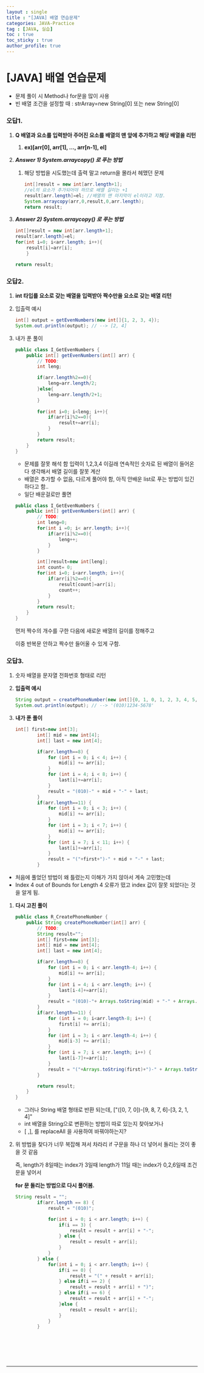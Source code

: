 ```yaml
---
layout : single
title : "[JAVA] 배열 연습문제"
categories: JAVA-Practice
tag : [JAVA, 실습]
toc : true
toc_sticky : true
author_profile: true
---
```



# [JAVA] 배열 연습문제

- 문제 풀이 시 Method나 for문을 많이 사용
- 빈 배열 조건을 설정할 때 : strArray=new String[0] 또는 new String[0]

### **오답1.**

1. **Q 배열과 요소를 입력받아 주어진 요소를 배열의 맨 앞에 추가하고 해당 배열을 리턴** 
    1. **ex)[arr[0], arr[1], ..., arr[n-1], el]**
2. ***Answer 1) System.arraycopy() 로 푸는 방법***
    1. 해당 방법을 시도했는데 출력 말고 return을 몰라서 헤맸던 문제
        
        ```java
        int[]result = new int[arr.length+1]; 
        //el의 요소가 추가되어야 하므로 배열 길이는 +1
        result[arr.length]=el; //배열의 맨 마지막이 el이라고 지정. 
        System.arraycopy(arr,0,result,0,arr.length);
        return result;
        ```
        
3. ***Answer 2) System.arraycopy() 로 푸는 방법***
    
    ```java
    int[]result = new int[arr.length+1]; 
    result[arr.length]=el;
    for(int i=0; i<arr.length; i++){
    	result[i]=arr[i];
    	}
    
    return result;
    ```
    

### **오답2.**

1. **int 타입를 요소로 갖는 배열을 입력받아 짝수만을 요소로 갖는 배열 리턴**
2. 입출력 예시
    
    ```java
    int[] output = getEvenNumbers(new int[]{1, 2, 3, 4});
    System.out.println(output); // --> [2, 4]
    ```
    
3. 내가 푼 풀이
    
    ```java
    public class I_GetEvenNumbers {
        public int[] getEvenNumbers(int[] arr) {
            // TODO:
            int leng;
    
            if(arr.length%2==0){
                leng=arr.length/2;
            }else{
                leng=arr.length/2+1;
            }
            
            for(int i=0; i<leng; i++){
                if(arr[i]%2==0){
                    result+=arr[i];
                }
            }
            return result;
        }
    }
    
    ```
    
    - 문제를 잘못 해석 함 입력이 1,2,3,4 이길래 연속적인 숫자로 된 배열이 들어온다 생각해서 배열 길이를 잘못 계산
    - 배열은 추가할 수 없음, 다르게 풀어야 함, 아직 안배운 list로 푸는 방법이 있긴 하다고 함..
    - 일단 배운걸로만 풀면
    
    ```java
    public class I_GetEvenNumbers {
        public int[] getEvenNumbers(int[] arr) {
            // TODO:
            int leng=0;
            for(int i =0; i< arr.length; i++){
                if(arr[i]%2==0){
                    leng++;
                }
            }
    
            int[]result=new int[leng];
            int count= 0;
            for(int i=0; i<arr.length; i++){
                if(arr[i]%2==0){
                    result[count]=arr[i];
                    count++;
                }
            }
            return result;
        }
    }
    
    ```
    
    먼저 짝수의 개수를 구한 다음에 새로운 배열의 길이를 정해주고
    
    이중 반복문 안하고 짝수만 들어올 수 있게 구함.
    

### **오답3.**

1. 숫자 배열을 문자열 전화번호 형태로 리턴
2. **입출력 예시**
    
    ```java
    String output = createPhoneNumber(new int[]{0, 1, 0, 1, 2, 3, 4, 5, 6, 7, 8});
    System.out.println(output); // --> '(010)1234-5678'
    ```
    

1. **내가 푼 풀이**
    
    ```java
    int[] first=new int[3];
            int[] mid = new int[4];
            int[] last = new int[4];
    
            if(arr.length==8) {
                for (int i = 0; i < 4; i++) {
                    mid[i] += arr[i];
                }
                for (int i = 4; i < 8; i++) {
                    last[i]+=arr[i];
                }
                result = "(010)-" + mid + "-" + last;
            }
            if(arr.length==11) {
                for (int i = 0; i < 3; i++) {
                    mid[i] += arr[i];
                }
                for (int i = 3; i < 7; i++) {
                    mid[i] += arr[i];
                }
                for (int i = 7; i < 11; i++) {
                    last[i]+=arr[i];
                }
                result = "("+first+")-" + mid + "-" + last;
            }
    ```
    
- 처음에 풀었던 방법이 왜 틀렸는지 이해가 가지 않아서 계속 고민했는데
- Index 4 out of Bounds for Length 4 오류가 떴고 index 값이 잘못 되었다는 것을 알게 됨.

1. **다시 고친 풀이**
    
    ```java
    public class R_CreatePhoneNumber {
        public String createPhoneNumber(int[] arr) {
            // TODO:
            String result="";
            int[] first=new int[3];
            int[] mid = new int[4];
            int[] last = new int[4];
    
            if(arr.length==8) {
                for (int i = 0; i < arr.length-4; i++) {
                    mid[i] += arr[i];
                }
                for (int i = 4; i < arr.length; i++) {
                    last[i-4]+=arr[i];
                }
                result = "(010)-"+ Arrays.toString(mid) + "-" + Arrays.toString(last);
            }
            if(arr.length==11) {
                for (int i = 0; i<arr.length-8; i++) {
                    first[i] += arr[i];
                }
                for (int i = 3; i < arr.length-4; i++) {
                    mid[i-3] += arr[i];
                }
                for (int i = 7; i < arr.length; i++) {
                    last[i-7]+=arr[i];
                }
                result = "("+Arrays.toString(first)+")-" + Arrays.toString(mid) + "-" + Arrays.toString(last);;
            }
    
            return result;
        }
    }
    ```
    
    - 그러나 String 배열 형태로 반환 되는데, ["([0, 7, 0])-[9, 8, 7, 6]-[3, 2, 1, 4]"
    - int 배열을 String으로 변환하는 방법이 따로 있는지 찾아보거나
    - [ ,], 를 replaceAll 을 사용하여 바꿔야하는지?
    
2. 위 방법을 찾다가 너무 복잡해 져서 차라리 if 구문을 하나 더 넣어서 돌리는 것이 좋을 것 같음
    
    즉, length가 8일때는 index가 3일때 length가 11일 때는 index가 0,2,6일때 조건문을 넣어서
    
    **for 문 돌리는 방법으로 다시 풀어봄.**
    
    ```java
    String result = "";
            if(arr.length == 8) {
                result = "(010)";
    
                for(int i = 0; i < arr.length; i++) {
                    if(i == 3) {
                        result = result + arr[i] + "-";
                    } else {
                        result = result + arr[i];
                    }
                }
            } else { 
                for(int i = 0; i < arr.length; i++) {
                    if(i == 0) {
                        result = "(" + result + arr[i];
                    } else if(i == 2) {
                        result = result + arr[i] + ")";
                    } else if(i == 6) {
                        result = result + arr[i] + "-";
                    }else {
                        result = result + arr[i];
                    }
                }
            }
    ```

<br>
<br>
<br>
<br>

---